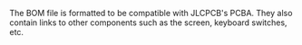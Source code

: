 The BOM file is formatted to be compatible with JLCPCB's PCBA.
They also contain links to other components such as the screen, keyboard switches, etc.

